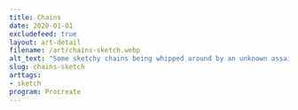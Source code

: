 ```yaml
---
title: Chains
date: 2020-01-01
excludefeed: true
layout: art-detail
filename: /art/chains-sketch.webp
alt_text: "Some sketchy chains being whipped around by an unknown assailant."
slug: chains-sketch
arttags:
- sketch
program: Procreate
---
```

